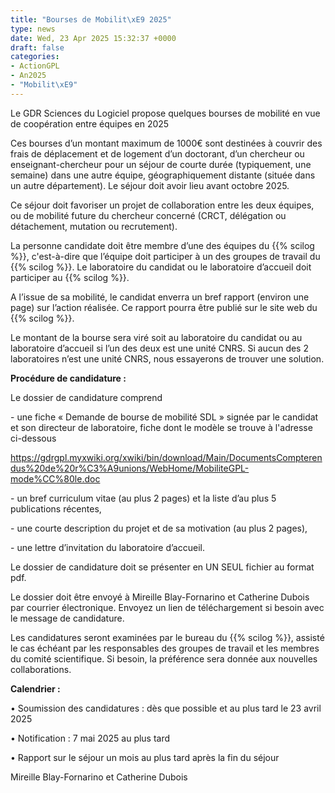 ```yaml
---
title: "Bourses de Mobilit\xE9 2025"
type: news
date: Wed, 23 Apr 2025 15:32:37 +0000
draft: false
categories:
- ActionGPL
- An2025
- "Mobilit\xE9"
---
```


  
Le GDR Sciences du Logiciel propose quelques bourses de mobilité en vue de coopération entre équipes en 2025  
  
Ces bourses d’un montant maximum de 1000€ sont destinées à couvrir des frais de déplacement et de logement d’un doctorant, d’un chercheur ou enseignant-chercheur pour un séjour de courte durée (typiquement, une semaine) dans une autre équipe, géographiquement distante (située dans un autre département). Le séjour doit avoir lieu avant octobre 2025.  
  
Ce séjour doit favoriser un projet de collaboration entre les deux équipes, ou de mobilité future du chercheur concerné (CRCT, délégation ou détachement, mutation ou recrutement).  
  
La personne candidate doit être membre d’une des équipes du {{% scilog %}}, c'est-à-dire que l’équipe doit participer à un des groupes de travail du {{% scilog %}}. Le laboratoire du candidat ou le laboratoire d’accueil doit participer au {{% scilog %}}.  
  
A l’issue de sa mobilité, le candidat enverra un bref rapport (environ une page) sur l’action réalisée. Ce rapport pourra être publié sur le site web du {{% scilog %}}.  
  
Le montant de la bourse sera viré soit au laboratoire du candidat ou au laboratoire d’accueil si l’un des deux est une unité CNRS. Si aucun des 2 laboratoires n’est une unité CNRS, nous essayerons de trouver une solution.  
  
  
**Procédure de candidature :**  
  
Le dossier de candidature comprend  
  
\- une fiche « Demande de bourse de mobilité SDL » signée par le candidat et son directeur de laboratoire, fiche dont le modèle se trouve à l'adresse ci-dessous  
  
<https://gdrgpl.myxwiki.org/xwiki/bin/download/Main/DocumentsCompterendus%20de%20r%C3%A9unions/WebHome/MobiliteGPL-mode%CC%80le.doc>  
  
\- un bref curriculum vitae (au plus 2 pages) et la liste d’au plus 5 publications récentes,  
  
\- une courte description du projet et de sa motivation (au plus 2 pages),  
  
\- une lettre d’invitation du laboratoire d’accueil.  
  
Le dossier de candidature doit se présenter en UN SEUL fichier au format pdf.  
  
Le dossier doit être envoyé à Mireille Blay-Fornarino et Catherine Dubois par courrier électronique. Envoyez un lien de téléchargement si besoin avec le message de candidature.  
  
Les candidatures seront examinées par le bureau du {{% scilog %}}, assisté le cas échéant par les responsables des groupes de travail et les membres du comité scientifique. Si besoin, la préférence sera donnée aux nouvelles collaborations.  
  
  
**Calendrier :**  
  
• Soumission des candidatures : dès que possible et au plus tard le 23 avril 2025  
  
• Notification : 7 mai 2025 au plus tard  
  
• Rapport sur le séjour un mois au plus tard après la fin du séjour  
  
Mireille Blay-Fornarino et Catherine Dubois  
  


